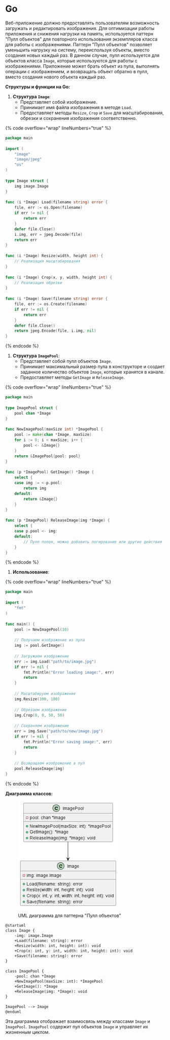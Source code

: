 # Go

Веб-приложение должно предоставлять пользователям возможность загружать и редактировать изображения. Для оптимизации работы приложения и снижения нагрузки на память, используется паттерн "Пулл объектов" для повторного использования экземпляров класса для работы с изображениями. Паттерн "Пулл объектов" позволяет уменьшить нагрузку на систему, переиспользуя объекты, вместо создания новых каждый раз. В данном случае, пулл используется для объектов класса `Image`, которые используются для работы с изображениями. Приложение может брать объект из пула, выполнять операции с изображением, и возвращать объект обратно в пулл, вместо создания нового объекта каждый раз.

**Структуры и функции на Go:**

1. **Структура `Image`**:
   * Представляет собой изображение.
   * Принимает имя файла изображения в методе `Load`.
   * Предоставляет методы `Resize`, `Crop` и `Save` для масштабирования, обрезки и сохранения изображения соответственно.

{% code overflow="wrap" lineNumbers="true" %}
```go
package main

import (
    "image"
    "image/jpeg"
    "os"
)

type Image struct {
    img image.Image
}

func (i *Image) Load(filename string) error {
    file, err := os.Open(filename)
    if err != nil {
        return err
    }
    defer file.Close()
    i.img, err = jpeg.Decode(file)
    return err
}

func (i *Image) Resize(width, height int) {
    // Реализация масштабирования
}

func (i *Image) Crop(x, y, width, height int) {
    // Реализация обрезки
}

func (i *Image) Save(filename string) error {
    file, err := os.Create(filename)
    if err != nil {
        return err
    }
    defer file.Close()
    return jpeg.Encode(file, i.img, nil)
}
```
{% endcode %}

1. **Структура `ImagePool`**:
   * Представляет собой пулл объектов `Image`.
   * Принимает максимальный размер пула в конструкторе и создает заданное количество объектов `Image`, которые хранятся в канале.
   * Предоставляет методы `GetImage` и `ReleaseImage`.

{% code overflow="wrap" lineNumbers="true" %}
```go
package main

type ImagePool struct {
    pool chan *Image
}

func NewImagePool(maxSize int) *ImagePool {
    pool := make(chan *Image, maxSize)
    for i := 0; i < maxSize; i++ {
        pool <- &Image{}
    }
    return &ImagePool{pool: pool}
}

func (p *ImagePool) GetImage() *Image {
    select {
    case img := <-p.pool:
        return img
    default:
        return &Image{}
    }
}

func (p *ImagePool) ReleaseImage(img *Image) {
    select {
    case p.pool <- img:
    default:
        // Пулл полон, можно добавить логирование или другие действия
    }
}
```
{% endcode %}

1. **Использование**:

{% code overflow="wrap" lineNumbers="true" %}
```go
package main

import (
    "fmt"
)

func main() {
    pool := NewImagePool(10)

    // Получаем изображение из пула
    img := pool.GetImage()

    // Загружаем изображение
    err := img.Load("path/to/image.jpg")
    if err != nil {
        fmt.Println("Error loading image:", err)
        return
    }

    // Масштабируем изображение
    img.Resize(100, 100)

    // Обрезаем изображение
    img.Crop(0, 0, 50, 50)

    // Сохраняем изображение
    err = img.Save("path/to/new/image.jpg")
    if err != nil {
        fmt.Println("Error saving image:", err)
        return
    }

    // Возвращаем изображение в пул
    pool.ReleaseImage(img)
}
```
{% endcode %}

**Диаграмма классов:**

<figure><img src="../../../../../.gitbook/assets/image (1) (1) (1) (1) (1) (1) (1) (1) (1) (1) (1).png" alt=""><figcaption><p>UML диаграмма для паттерна "Пулл объектов"</p></figcaption></figure>

```plant-uml
@startuml
class Image {
    -img: image.Image
    +Load(filename: string): error
    +Resize(width: int, height: int): void
    +Crop(x: int, y: int, width: int, height: int): void
    +Save(filename: string): error
}

class ImagePool {
    -pool: chan *Image
    +NewImagePool(maxSize: int): *ImagePool
    +GetImage(): *Image
    +ReleaseImage(img: *Image): void
}

ImagePool --> Image
@enduml
```

Эта диаграмма отображает взаимосвязь между классами `Image` и `ImagePool`. `ImagePool` содержит пул объектов `Image` и управляет их жизненным циклом.
